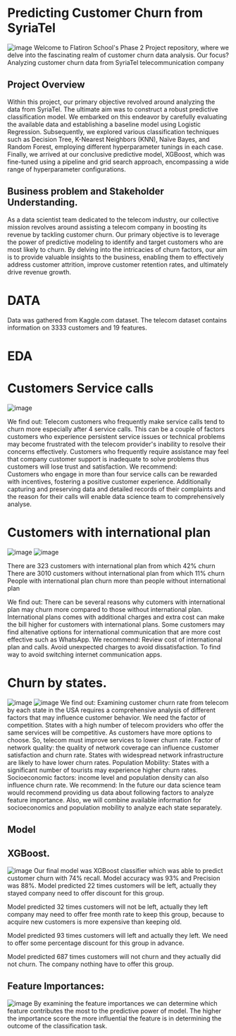# Predicting Customer Churn from SyriaTel
![image](https://github.com/stepgrig/Phase-3-Project/assets/103223897/afed179f-b2f9-46c4-9d25-f24f4fba7657)
Welcome to Flatiron School's Phase 2 Project repository, where we delve into the fascinating realm of customer churn data analysis. Our focus? Analyzing customer churn data from SyriaTel telecommunication company
## Project Overview
Within this project, our primary objective revolved around analyzing the data from SyriaTel. The ultimate aim was to construct a robust predictive classification model. We embarked on this endeavor by carefully evaluating the available data and establishing a baseline model using Logistic Regression. Subsequently, we explored various classification techniques such as Decision Tree, K-Nearest Neighbors (KNN), Naïve Bayes, and Random Forest, employing different hyperparameter tunings in each case. Finally, we arrived at our conclusive predictive model, XGBoost, which was fine-tuned using a pipeline and grid search approach, encompassing a wide range of hyperparameter configurations.
## Business problem and Stakeholder Understanding.
As a data scientist team dedicated to the telecom industry, our collective mission revolves around assisting a telecom company in boosting its revenue by tackling customer churn. Our primary objective is to leverage the power of predictive modeling to identify and target customers who are most likely to churn. By delving into the intricacies of churn factors, our aim is to provide valuable insights to the business, enabling them to effectively address customer attrition, improve customer retention rates, and ultimately drive revenue growth.
# DATA
Data was gathered from Kaggle.com dataset. The telecom dataset contains information on 3333 customers and 19 features.
# EDA
# Customers Service calls
![image](https://github.com/stepgrig/Phase-3-Project/assets/103223897/6af045e8-4dda-406c-a9a1-13a3afc8e162)

We find out:
Telecom customers who frequently make service calls tend to churn more especially after 4 service calls. This can be a couple of factors customers who experience persistent service issues or technical problems may become frustrated with the telecom provider's inability to resolve their concerns effectively. Customers who frequently require assistance may feel that company customer support is inadequate to solve problems thus customers will lose trust and satisfaction.
We recommend:   
Customers who engage in more than four service calls can be rewarded with incentives, fostering a positive customer experience. Additionally capturing and preserving data and detailed records of their complaints and the reason for their calls will enable data science team to comprehensively analyse.
# Customers with international plan
![image](https://github.com/stepgrig/Phase-3-Project/assets/103223897/161b26b1-a455-43ff-a6b7-a05b43869e0a)
![image](https://github.com/stepgrig/Phase-3-Project/assets/103223897/77ef156a-f9d8-43e2-a12f-d9fb82f86ca2)



There are 323 customers with international plan from which 42% churn
There are 3010 customers without international plan from which 11% churn
People with international plan churn more than people without international plan

We find out:
There can be several reasons why cutomers with international plan may churn more compared to those without international plan. International plans comes with additional charges and extra cost can make the bill higher for customers with international plans. Some customers may find altenative options for international communication that are more cost effective such as WhatsApp.
We recommend:
Review cost of international plan and calls. Avoid unexpected charges to avoid dissatisfaction. To find way to avoid switching internet communication apps.

# Churn by states.
![image](https://github.com/stepgrig/Phase-3-Project/assets/103223897/b544878d-2838-485a-b9d1-cc7f2ca561a1)
![image](https://github.com/stepgrig/Phase-3-Project/assets/103223897/839a0c43-9f7c-4d99-8a70-9167534013b7)
We find out:
Examining customer churn rate from telecom by each state in the USA requires a comprehensive analysis of different factors that may influence customer behavior. We need the factor of competition. States with a high number of telecom providers who offer the same services will be competitive. As customers have more options to choose. So, telecom must improve services to lower churn rate. Factor of network quality: the quality of network coverage can influence customer satisfaction and churn rate. States with widespread network infrastructure are likely to have lower churn rates. Population Mobility: States with a significant number of tourists may experience higher churn rates. Socioeconomic factors: income level and population density can also influence churn rate.
We recommend:
In the future our data science team would recommend providing us data about following factors to analyze feature importance. Also, we will combine available information for socioeconomics and population mobility to analyze each state separately.
## Model
## XGBoost.
![image](https://github.com/stepgrig/Phase-3-Project/assets/103223897/242e6d69-0c31-4c3f-a4fc-3bcc08317fd6)
Our final model was XGBoost classifier which was able to predict customer churn with 74% recall.
Model accuracy was 93% and Precision was 88%.
Model predicted 22 times customers will be left, actually they stayed company need to offer discount for this group.

Model predicted 32 times customers will not be left, actually they left company may need to offer free month rate to keep this group, because to acquire new customers is more expensive than keeping old.

Model predicted 93 times customers will left and actually they left. We need to offer some percentage discount for this group in advance.

Model predicted 687 times customers will not churn and they actually did not churn. The company nothing have to offer this group.
## Feature Importances:

![image](https://github.com/stepgrig/Phase-3-Project/assets/103223897/6dba9995-8268-4989-8ad2-b8b0c1aaa742)
By examining the feature importances we can determine which feature contributes the most to the predictive power of model. The higher the importance score the more influential the feature is in determining the outcome of the classification task.





















